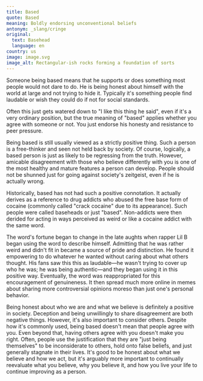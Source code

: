 ```yaml
---
title: Based
quote: Based
meaning: Boldly endorsing unconventional beliefs
antonym: _slang/cringe
original:
  text: Basehead
  language: en
country: us
image: image.svg
image_alt: Rectangular-ish rocks forming a foundation of sorts
---
```


Someone being based means that he supports or does something most people would not dare to do. He is being honest about himself with the world at large and not trying to hide it. Typically it's something people find laudable or wish they could do if not for social standards.

Often this just gets watered down to "I like this thing he said", even if it's a very ordinary position, but the true meaning of "based" applies whether you agree with someone or not. You just endorse his honesty and resistance to peer pressure.

Being based is still usually viewed as a strictly positive thing. Such a person is a free-thinker and seen not held back by society. Of course, logically, a based person is just as likely to be regressing from the truth. However, amicable disagreement with those who believe differently with you is one of the most healthy and mature features a person can develop. People should not be shunned just for going against society's zeitgeist, even if he is actually wrong.

Historically, based has not had such a positive connotation. It actually derives as a reference to drug addicts who abused the free base form of cocaine (commonly called "crack cocaine" due to its appearance). Such people were called baseheads or just "based". Non-addicts were then derided for acting in ways perceived as weird or like a cocaine addict with the same word.

The word's fortune began to change in the late aughts when rapper Lil B began using the word to describe himself. Admitting that he was rather weird and didn't fit in became a source of pride and distinction. He found it empowering to do whatever he wanted without caring about what others thought. His fans saw this this as laudable—he wasn't trying to cover up who he was; he was being authentic—and they began using it in this positive way. Eventually, the word was reappropriated for this encouragement of genuineness. It then spread much more online in memes about sharing more controversial opinions moreso than just one's personal behavior. 

Being honest about who we are and what we believe is definitely a positive in society. Deception and being unwillingly to share disagreement are both negative things. However, it's also important to consider others. Despite how it's commonly used, being based doesn't mean that people agree with you. Even beyond that, having others agree with you doesn't make you right. Often, people use the justification that they are "just being themselves" to be inconsiderate to others, hold onto false beliefs, and just generally stagnate in their lives. It's good to be honest about what we believe and how we act, but it's arguably more important to continually reevaluate what you believe, why you believe it, and how you live your life to continue improving as a person.
